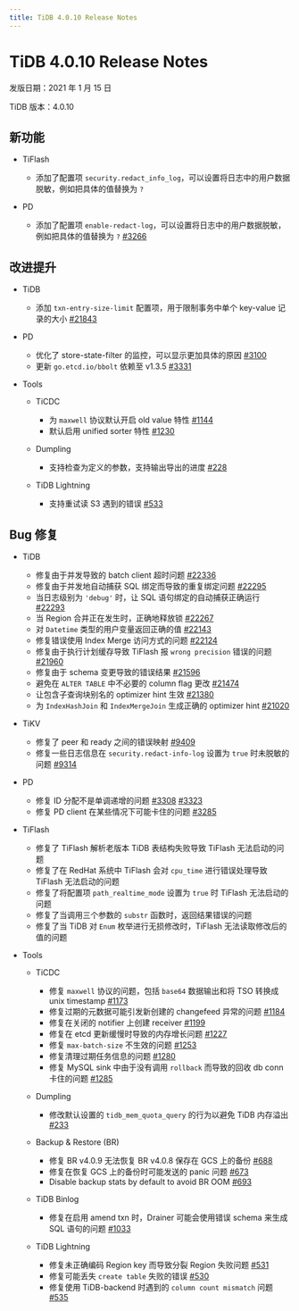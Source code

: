 ```yaml
---
title: TiDB 4.0.10 Release Notes
---
```


# TiDB 4.0.10 Release Notes

发版日期：2021 年 1 月 15 日

TiDB 版本：4.0.10

## 新功能

+ TiFlash

    - 添加了配置项 `security.redact_info_log`，可以设置将日志中的用户数据脱敏，例如把具体的值替换为 `?`

+ PD

    - 添加了配置项 `enable-redact-log`，可以设置将日志中的用户数据脱敏，例如把具体的值替换为 `?`  [#3266](https://github.com/pingcap/pd/pull/3266)

## 改进提升

+ TiDB

    - 添加 `txn-entry-size-limit` 配置项，用于限制事务中单个 key-value 记录的大小 [#21843](https://github.com/pingcap/tidb/pull/21843)

+ PD

    - 优化了 store-state-filter 的监控，可以显示更加具体的原因 [#3100](https://github.com/tikv/pd/pull/3100)
    - 更新 `go.etcd.io/bbolt` 依赖至 v1.3.5 [#3331](https://github.com/tikv/pd/pull/3331)
+ Tools

    + TiCDC

        - 为 `maxwell` 协议默认开启 old value 特性 [#1144](https://github.com/pingcap/ticdc/pull/1144)
        - 默认启用 unified sorter 特性 [#1230](https://github.com/pingcap/ticdc/pull/1230)

    + Dumpling

        - 支持检查为定义的参数，支持输出导出的进度 [#228](https://github.com/pingcap/dumpling/pull/228)

    + TiDB Lightning

        - 支持重试读 S3 遇到的错误 [#533](https://github.com/pingcap/tidb-lightning/pull/533)

## Bug 修复

+ TiDB

    - 修复由于并发导致的 batch client 超时问题 [#22336](https://github.com/pingcap/tidb/pull/22336)
    - 修复由于并发地自动捕获 SQL 绑定而导致的重复绑定问题 [#22295](https://github.com/pingcap/tidb/pull/22295)
    - 当日志级别为 `'debug'` 时，让 SQL 语句绑定的自动捕获正确运行 [#22293](https://github.com/pingcap/tidb/pull/22293)
    - 当 Region 合并正在发生时，正确地释放锁 [#22267](https://github.com/pingcap/tidb/pull/22267)
    - 对 `Datetime` 类型的用户变量返回正确的值 [#22143](https://github.com/pingcap/tidb/pull/22143)
    - 修复错误使用 Index Merge 访问方式的问题 [#22124](https://github.com/pingcap/tidb/pull/22124)
    - 修复由于执行计划缓存导致 TiFlash 报 `wrong precision` 错误的问题 [#21960](https://github.com/pingcap/tidb/pull/21960)
    - 修复由于 schema 变更导致的错误结果 [#21596](https://github.com/pingcap/tidb/pull/21596)
    - 避免在 `ALTER TABLE` 中不必要的 column flag 更改 [#21474](https://github.com/pingcap/tidb/pull/21474)
    - 让包含子查询块别名的 optimizer hint 生效 [#21380](https://github.com/pingcap/tidb/pull/21380)
    - 为 `IndexHashJoin` 和 `IndexMergeJoin` 生成正确的 optimizer hint [#21020](https://github.com/pingcap/tidb/pull/21020)

+ TiKV

    - 修复了 peer 和 ready 之间的错误映射 [#9409](https://github.com/tikv/tikv/pull/9409)
    - 修复一些日志信息在 `security.redact-info-log` 设置为 `true` 时未脱敏的问题 [#9314](https://github.com/tikv/tikv/pull/9314)

+ PD

    - 修复 ID 分配不是单调递增的问题 [#3308](https://github.com/tikv/pd/pull/3308) [#3323](https://github.com/tikv/pd/pull/3323)
    - 修复 PD client 在某些情况下可能卡住的问题 [#3285](https://github.com/pingcap/pd/pull/3285)

+ TiFlash

    - 修复了 TiFlash 解析老版本 TiDB 表结构失败导致 TiFlash 无法启动的问题
    - 修复了在 RedHat 系统中 TiFlash 会对 `cpu_time` 进行错误处理导致 TiFlash 无法启动的问题
    - 修复了将配置项 `path_realtime_mode` 设置为 `true` 时 TiFlash 无法启动的问题
    - 修复了当调用三个参数的 `substr` 函数时，返回结果错误的问题
    - 修复了当 TiDB 对 `Enum` 枚举进行无损修改时，TiFlash 无法读取修改后的值的问题

+ Tools

    + TiCDC

        * 修复 `maxwell` 协议的问题，包括 `base64` 数据输出和将 TSO 转换成 unix timestamp [#1173](https://github.com/pingcap/ticdc/pull/1173)
        * 修复过期的元数据可能引发新创建的 changefeed 异常的问题 [#1184](https://github.com/pingcap/ticdc/pull/1184)
        * 修复在关闭的 notifier 上创建 receiver [#1199](https://github.com/pingcap/ticdc/pull/1199)
        * 修复在 etcd 更新缓慢时导致的内存增长问题 [#1227](https://github.com/pingcap/ticdc/pull/1227)
        * 修复 `max-batch-size` 不生效的问题 [#1253](https://github.com/pingcap/ticdc/pull/1253)
        * 修复清理过期任务信息的问题 [#1280](https://github.com/pingcap/ticdc/pull/1280)
        * 修复 MySQL sink 中由于没有调用 `rollback` 而导致的回收 db conn 卡住的问题 [#1285](https://github.com/pingcap/ticdc/pull/1285)

    + Dumpling

        - 修改默认设置的 `tidb_mem_quota_query` 的行为以避免 TiDB 内存溢出 [#233](https://github.com/pingcap/dumpling/pull/233)

    + Backup & Restore (BR)

        - 修复 BR v4.0.9 无法恢复 BR v4.0.8 保存在 GCS 上的备份 [#688](https://github.com/pingcap/br/pull/688)
        - 修复在恢复 GCS 上的备份时可能发送的 panic 问题 [#673](https://github.com/pingcap/br/pull/673)
        - Disable backup stats by default to avoid BR OOM [#693](https://github.com/pingcap/br/pull/693)

    + TiDB Binlog

        - 修复在启用 amend txn 时，Drainer 可能会使用错误 schema 来生成 SQL 语句的问题 [#1033](https://github.com/pingcap/tidb-binlog/pull/1033)

    + TiDB Lightning

        - 修复未正确编码 Region key 而导致分裂 Region 失败问题 [#531](https://github.com/pingcap/tidb-lightning/pull/531)
        - 修复可能丢失 `create table` 失败的错误 [#530](https://github.com/pingcap/tidb-lightning/pull/530)
        - 修复使用 TiDB-backend 时遇到的 `column count mismatch` 问题 [#535](https://github.com/pingcap/tidb-lightning/pull/535)
